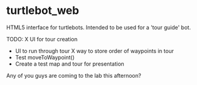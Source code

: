 turtlebot_web
=============

HTML5 interface for turtlebots.
Intended to be used for a 'tour guide' bot.

TODO:
X UI for tour creation
- UI to run through tour
X way to store order of waypoints in tour
- Test moveToWaypoint()
- Create a test map and tour for presentation

Any of you guys are coming to the lab this afternoon?
